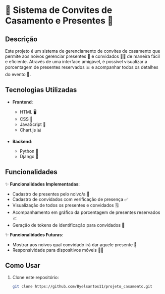 # 🎉 Sistema de Convites de Casamento e Presentes 🎁

## Descrição
Este projeto é um sistema de gerenciamento de convites de casamento que permite aos noivos gerenciar presentes 🎁 e convidados 🤵👰 de maneira fácil e eficiente. Através de uma interface amigável, é possível visualizar a porcentagem de presentes reservados 📊 e acompanhar todos os detalhes do evento 💍. 

## Tecnologias Utilizadas
- **Frontend**: 
  - HTML 🖥️
  - CSS 🎨
  - JavaScript 📜
  - Chart.js 📊

- **Backend**: 
  - Python 🐍
  - Django 🚀

## Funcionalidades
✨ **Funcionalidades Implementadas**:
- Cadastro de presentes pelo noivo/a 🎁
- Cadastro de convidados com verificação de presença ✅
- Visualização de todos os presentes e convidados 🗒️
- Acompanhamento em gráfico da porcentagem de presentes reservados 📈
- Geração de tokens de identificação para convidados 🔑

✨ **Funcionalidades Futuras**:
- Mostrar aos noivos qual convidado irá dar aquele presente 🎊
- Responsividade para dispositivos móveis 📱✨

## Como Usar
1. Clone este repositório:
   ```bash
   git clone https://github.com/Byelsantos11/projeto_casamento.git


